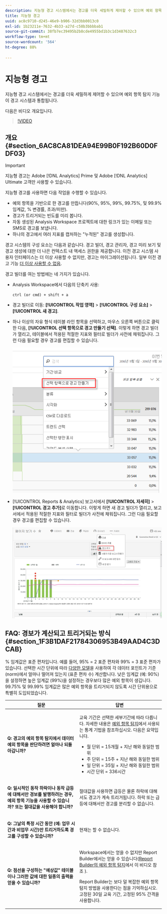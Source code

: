```yaml
---
description: 지능형 경고 시스템에서는 경고를 더욱 세밀하게 제어할 수 있으며 예외 항목 탐지 기능이 경고 시스템과 통합됩니다.
title: 지능형 경고
uuid: ac8c9710-d245-46e9-b906-32d3bb0013c0
exl-id: 1b23211e-7632-4b33-a27d-c58b3bbbbab1
source-git-commit: 38fb7ec39495b2b8cde4955bd1b3c1d3487632c3
workflow-type: tm+mt
source-wordcount: '564'
ht-degree: 88%

---
```


# 지능형 경고

지능형 경고 시스템에서는 경고를 더욱 세밀하게 제어할 수 있으며 예외 항목 탐지 기능이 경고 시스템과 통합됩니다.

다음은 비디오 개요입니다.

>[!VIDEO](https://video.tv.adobe.com/v/25446/?quality=12)

## 개요 {#section_6AC8CA81DEA94E99B0F192B60D0FDF03}

>[!IMPORTANT]
>
>지능형 경고는 Adobe [!DNL Analytics] Prime 및 Adobe [!DNL Analytics] Ultimate 고객만 사용할 수 있습니다.

지능형 경고를 사용하면 다음 작업을 수행할 수 있습니다.

* 예외 항목을 기반으로 한 경고를 만듭니다(90%, 95%, 99%, 99.75%, 및 99.9% 임계값, % 변경률, 초과/미만).
* 경고가 트리거되는 빈도를 미리 봅니다.
* 자동 생성된 Analysis Workspace 프로젝트에 대한 링크가 있는 이메일 또는 SMS로 경고를 보냅니다.
* 하나의 경고에서 여러 지표를 캡처하는 &quot;누적된&quot; 경고를 생성합니다.

경고 시스템의 구성 요소는 다음과 같습니다. 경고 빌더, 경고 관리자, 경고 미리 보기 및 경고 생성에 대한 더 나은 컨텍스트 내 액세스 권한을 제공합니다. 이전 경고 시스템 사용자 인터페이스는 더 이상 사용할 수 없지만, 경고는 마이그레이션됩니다. 일부 이전 경고 기능 [더 이상 사용할 수 없음](https://experienceleague.adobe.com/docs/analytics/analyze/reports-analytics/alerts.html?lang=ko-KR).

경고 빌더를 여는 방법에는 네 가지가 있습니다.

* Analysis Workspace에서 다음의 단축키 사용:

   `ctrl (or cmd) + shift + a`
* 경고 빌더로 이동: **[!UICONTROL 작업 영역]** > **[!UICONTROL 구성 요소]** > **[!UICONTROL 새 경고]**.
* 하나 이상의 자유 형식 테이블 라인 항목을 선택하고, 마우스 오른쪽 버튼으로 클릭한 다음, **[!UICONTROL 선택 항목으로 경고 만들기 선택]**. 이렇게 하면 경고 빌더가 열리고, 테이블에서 적용된 적절한 지표와 필터로 빌더가 사전에 채워집니다. 그런 다음 필요할 경우 경고를 편집할 수 있습니다.

   ![](assets/create-alert-from-selection.png)

* [!UICONTROL Reports &amp; Analytics] 보고서에서 **[!UICONTROL 자세히]** > **[!UICONTROL 경고 추가]**&#x200B;로 이동합니다. 이렇게 하면 새 경고 빌더가 열리고, 보고서에서 적용된 적절한 지표와 필터로 빌더가 사전에 채워집니다. 그런 다음 필요할 경우 경고를 편집할 수 있습니다.

   ![](assets/add-alert.png)

## FAQ: 경보가 계산되고 트리거되는 방식 {#section_1F3B1DAF21784306953B49AAD4C3DCAB}

% 임계값은 표준 편차입니다. 예를 들어, 95% = 2 표준 편차와 99% = 3 표준 편차가 있습니다. 선택한 시간 단위에 따라 [다양한 모델](/help/analyze/analysis-workspace/virtual-analyst/c-anomaly-detection/statistics-anomaly-detection.md)을 사용하여 각 데이터 포인트가 기준 (norm)에서 얼마나 떨어져 있는지 (표준 편차 수) 계산합니다. 낮은 임계값 (예: 90%)을 설정하면 높은 임계값 (99%)을 설정하는 경우보다 많은 예외 항목이 생깁니다. 99.75% 및 99.99% 임계값은 많은 예외 항목을 트리거되지 않도록 시간 단위용으로 특별히 도입되었습니다.

<table id="table_B3AA85E1DE3543DCA34966A52E3CE4AB"> 
 <thead> 
  <tr> 
   <th colname="col1" class="entry"> 질문 </th> 
   <th colname="col2" class="entry"> 답변 </th> 
  </tr> 
 </thead>
 <tbody> 
  <tr> 
   <td colname="col1"> <p><b>Q: 경고의 예외 항목 탐지에서 데이터 예외 항목을 판단하려면 얼마나 되돌아갑니까? </b> </p> </td> 
   <td colname="col2"> <p>교육 기간은 선택한 세부기간에 따라 다릅니다. 자세한 내용은 <a href="/help/analyze/analysis-workspace/virtual-analyst/c-anomaly-detection/statistics-anomaly-detection.md">예외 항목 탐지</a>에서 사용되는 통계 기법을 참조하십시오. 다음은 요약입니다. </p> 
    <ul id="ul_4F8C2A41F06C498DBF5E7AE5DE803773"> 
     <li id="li_E246091A3F1E484C8444AF4052FCA784">월 단위 = 15개월 + 지난 해와 동일한 범위 </li> 
     <li id="li_CC014FB38AE1492B9647E990C29BFB3C">주 단위 = 15주 + 지난 해와 동일한 범위 </li> 
     <li id="li_2517EE2097534324BE9C1B54CD181A62">일 단위 = 35일 + 지난 해와 동일한 범위 </li> 
     <li id="li_710BC8B009354542AA4962A59A646099">시간 단위 = 336시간 </li> 
    </ul> </td> 
  </tr> 
  <tr> 
   <td colname="col1"> <p><b>Q: 일시적인 동작 하락이나 동작 급등에 대해서만 경보를 발행하려는 경우, 예외 항목 기능을 사용할 수 있습니까? 또는 절대값을 사용해야 합니까?</b> </p> </td> 
   <td colname="col2"> <p>절대값을 사용하면 급등은 물론 하락에 대해서도 경고가 계속 트리거됩니다. 하락 또는 급등에 대해서만 경고를 분리할 수 없습니다. </p> </td> 
  </tr> 
  <tr> 
   <td colname="col1"> <p><b>Q: 그날의 특정 시간 동안 (예: 업무 시간과 비업무 시간)만 트리거하도록 경고를 구성할 수 있습니까? </b> </p> </td> 
   <td colname="col2"> <p>현재는 할 수 없습니다. </p> </td> 
  </tr> 
  <tr> 
   <td colname="col1"> <p><b>Q: 점선을 구성하는 "예상값" 테이블이나 그러한 값에 대한 일종의 출력을 얻을 수 있습니까? </b> </p> </td> 
   <td colname="col2"> <p>Workspace에서는 얻을 수 없지만 Report Builder에서는 얻을 수 있습니다(<a href="https://experienceleague.adobe.com/docs/analytics-learn/tutorials/exporting/report-builder/anomaly-detection-in-report-builder.html?lang=ko-KR"  >Report Builder의 예외 항목 탐지</a>에서 이 비디오 참조 ). </p> <p>Report Builder는 보다 덜 복잡한 예외 항목 탐지 방법을 사용한다는 점을 기억하십시오. 고정된 30일 교육 기간, 고정된 95% 간격을 사용합니다. </p> </td> 
  </tr> 
 </tbody> 
</table>
